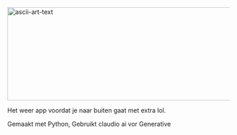 <img width="1108" height="212" alt="ascii-art-text" src="https://github.com/user-attachments/assets/29690646-6121-414a-bfed-b346393de1d4" />


Het weer app voordat je naar buiten gaat met extra lol. 

Gemaakt met Python, Gebruikt claudio ai vor Generative




